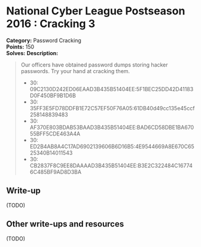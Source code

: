 # National Cyber League Postseason 2016 : Cracking 3

**Category:** Password Cracking  
**Points:** 150  
**Solves:**
**Description:**

> Our officers have obtained password dumps storing hacker passwords. Try your hand at cracking them.
> * 30: 09C2130D242ED06EAAD3B435B51404EE:5F1BEC25DD42D41183D0F450BF9B1D6B
> * 30: 35FF3E5FD78DDFB1E72C57EF50F76A05:61DB40d49cc135e45ccf258148839483
> * 30: AF370E803BDAB53BAAD3B435B51404EE:BAD6CD58DBE1BA67055BFF5CDE463A4A
> * 30: ED2B4AB8A4C17AD6902139606B6D16B5:4E9544669A8E670C6525340B14011543
> * 30: CB2837F8C9EE8DAAAAD3B435B51404EE:B3E2C322484C167746C485BF9AD8D3BA


## Write-up

(TODO)

## Other write-ups and resources

(TODO)
